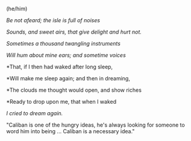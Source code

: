 (he/him)

*Be not afeard; the isle is full of noises*

*Sounds, and sweet airs, that give delight and hurt not.*

*Sometimes a thousand twangling instruments*

*Will hum about mine ears; and sometime voices*

*That, if I then had waked after long sleep,

*Will make me sleep again; and then in dreaming,

*The clouds me thought would open, and show riches

*Ready to drop upon me, that when I waked

*I cried to dream again.*


"Caliban is one of the hungry ideas, he's always looking for someone to word him into being ... Caliban is a necessary idea."
